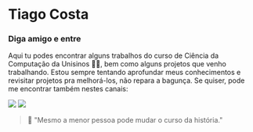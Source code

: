 # Tiago Costa



### Diga amigo e entre

Aqui tu podes encontrar alguns trabalhos do curso de Ciência da Computação da Unisinos 👨‍🎓, bem como alguns projetos que venho trabalhando. Estou sempre tentando aprofundar meus conhecimentos e revisitar projetos pra melhorá-los, não repara a bagunça. Se quiser, pode me encontrar também nestes canais: 

<a href="https://www.linkedin.com/in/tiagokuste/"><img src="https://img.shields.io/badge/linkedin-%230077B5.svg?&style=for-the-badge&logo=linkedin&logoColor=white" /></a> 
<a href="https://twitter.com/TiagoKuste"><img src="https://img.shields.io/badge/twitter-%231DA1F2.svg?&style=for-the-badge&logo=twitter&logoColor=white" /></a>

> 📌 "Mesmo a menor pessoa pode mudar o curso da história."

